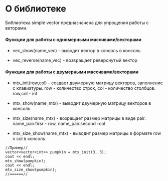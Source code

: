 # О библиотеке 
Библиотека simple vector предназначена для упрощения работы с веторами.

#### Функции для работы с одномерными массивами/векторами


- vec_show(name_vec) - выводит вектор в консоль  в консоль

- vec_reverse(name_vec) - возвращает реверснутый вектор

#### Функции для работы с двумерными массивами/векторами

- mtx_init(row,col) - создает двумерную матрицу векторов, заполнение с клавиатуры. row - количество строк, col - количество столбцов. row,col - int

- mtx_show(name_mtx) - выводит двумерную матрицу векторов в консоль

- mtx_size(name_mtx) - возращает размер матрицы в виде pair. name_pair.firsr - row, name_pair.second -col

- mtx_size_show(name_mtx) - выводит размер матрицы в формате row x col в консоль

```
//Пример//
vector<vector<int>> pumpkin = mtx_init(3, 3);
cout << endl;
mtx_show(pumpkin);
cout << endl;
mtx_size_show(pumpkin);
//======//
```
